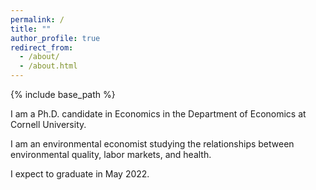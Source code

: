 ```yaml
---
permalink: /
title: ""
author_profile: true
redirect_from: 
  - /about/
  - /about.html
---
```


{% include base_path %}


I am a Ph.D. candidate in Economics in the Department of Economics at Cornell University. 

I am an environmental economist studying the relationships between environmental quality, labor markets, and health. 

I expect to graduate in May 2022.

<!-- My website is located at <https://MuyeChenEcon.github.io>, which contains my CV and research materials. -->

<!-- My job market paper can be downloaded [here](https://KevinCNg.github.io/files/Ng_Job_Market_paper.pdf). -->
